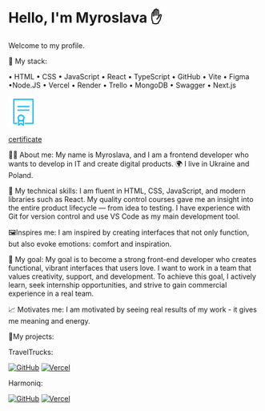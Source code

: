 # Hello, I'm Myroslava ✋

Welcome to my profile.

🧰 My stack:

• HTML • CSS • JavaScript • React • TypeScript • GitHub • Vite • Figma •Node.JS • Vercel
• Render • Trello • MongoDB • Swagger • Next.js 

![image](img/image.png)

[certificate](img/Certificate.pdf)

👩‍💻 About me:
My name is Myroslava, and I am a frontend developer who wants to develop in IT and create digital products.
🌍 I live in Ukraine and Poland.

🔧 My technical skills:
I am fluent in HTML, CSS, JavaScript, and modern libraries such as React. My quality control courses gave me an insight into the entire product lifecycle — from idea to testing. I have experience with Git for version control and use VS Code as my main development tool.

🖼️Inspires me:
I am inspired by creating interfaces that not only function, but also evoke emotions: comfort and inspiration.

🎯 My goal:
My goal is to become a strong front-end developer who creates functional, vibrant interfaces that users love. I want to work in a team that values ​​creativity, support, and development. To achieve this goal, I actively learn, seek internship opportunities, and strive to gain commercial experience in a real team.

📈 Motivates me:
I am motivated by seeing real results of my work - it gives me meaning and energy.

🧩My projects:

TravelTrucks:

[![GitHub](https://img.shields.io/badge/GitHub-000?logo=github&logoColor=white)](https://github.com/Myrosya-fsd/TravelTrucks)
[![Vercel](https://img.shields.io/badge/Vercel-000?logo=vercel&logoColor=white)](https://travel-trucks-beige-tau.vercel.app/)

Harmoniq: 

[![GitHub](https://img.shields.io/badge/GitHub-000?logo=github&logoColor=white)](https://github.com/Myrosya-fsd/Harmoniq)
[![Vercel](https://img.shields.io/badge/Vercel-000?logo=vercel&logoColor=white)](https://mindflow-frontend.vercel.app/)
